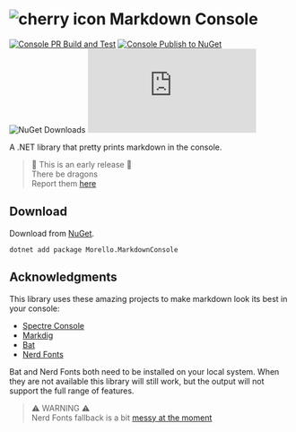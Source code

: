 # ![cherry icon](https://raw.githubusercontent.com/David-Rushton/morello.markdown/main/src/markdown-console/images/cherry-64.png) Markdown Console

[![Console PR Build and Test](https://github.com/David-Rushton/morello.markdown/actions/workflows/markdown_console_on_pull_request_to_main.yml/badge.svg)](https://github.com/David-Rushton/morello.markdown/actions/workflows/markdown_console_on_pull_request_to_main.yml)
[![Console Publish to NuGet](https://github.com/David-Rushton/morello.markdown/actions/workflows/markdown_console_on_push_to_main.yml/badge.svg)](https://github.com/David-Rushton/morello.markdown/actions/workflows/markdown_console_on_push_to_main.yml)
![NuGet Downloads](https://img.shields.io/nuget/dt/Morello.MarkdownConsole?label=NuGet%20downloads)
![License](https://img.shields.io/github/license/david-rushton/morello.markdown)

A .NET library that pretty prints markdown in the console.

> 🐲 This is an early release 🐲  
> There be dragons  
> Report them [here](https://github.com/David-Rushton/morello.markdown/issues/new/choose)

## Download

Download from [NuGet](https://www.nuget.org/packages/Morello.MarkdownConsole).

```shell
dotnet add package Morello.MarkdownConsole
```

## Acknowledgments

This library uses these amazing projects to make markdown look its best in your console:

- [Spectre Console](https://github.com/spectreconsole/spectre.console)
- [Markdig](https://github.com/xoofx/markdig)
- [Bat](https://github.com/sharkdp/bat)
- [Nerd Fonts](https://www.nerdfonts.com/)

Bat and Nerd Fonts both need to be installed on your local system.  When they are not available this library
will still work, but the output will not support the full range of features.

> ⚠️ WARNING ⚠️  
> Nerd Fonts fallback is a bit [messy at the moment](https://github.com/David-Rushton/morello.markdown/issues/1)
